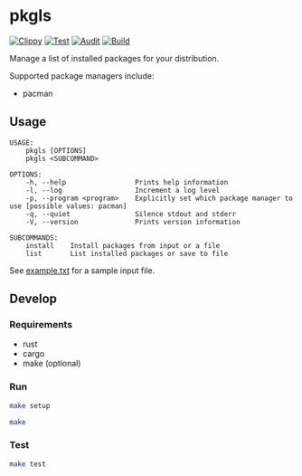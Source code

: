 # pkgls

[![Clippy](https://github.com/brettinternet/pkgls/actions/workflows/clippy.yml/badge.svg)](https://github.com/brettinternet/pkgls/actions/workflows/clippy.yml)
[![Test](https://github.com/brettinternet/pkgls/actions/workflows/test.yml/badge.svg)](https://github.com/brettinternet/pkgls/actions/workflows/test.yml)
[![Audit](https://github.com/brettinternet/pkgls/actions/workflows/audit.yml/badge.svg)](https://github.com/brettinternet/pkgls/actions/workflows/audit.yml)
[![Build](https://github.com/brettinternet/pkgls/actions/workflows/build.yml/badge.svg)](https://github.com/brettinternet/pkgls/actions/workflows/build.yml)

Manage a list of installed packages for your distribution.

Supported package managers include:

- pacman

## Usage

```
USAGE:
    pkgls [OPTIONS]
    pkgls <SUBCOMMAND>

OPTIONS:
    -h, --help                 Prints help information
    -l, --log                  Increment a log level
    -p, --program <program>    Explicitly set which package manager to use [possible values: pacman]
    -q, --quiet                Silence stdout and stderr
    -V, --version              Prints version information

SUBCOMMANDS:
    install    Install packages from input or a file
    list       List installed packages or save to file
```

See [example.txt](test/example.txt) for a sample input file.

## Develop

### Requirements

- rust
- cargo
- make (optional)

### Run

```sh
make setup
```

```sh
make
```

### Test

```sh
make test
```
